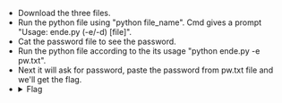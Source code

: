 - Download the three files.
- Run the python file using "python file_name". Cmd gives a prompt "Usage: ende.py (-e/-d) [file]". 
- Cat the password file to see the password.
- Run the python file according to the its usage "python ende.py -e pw.txt".
- Next it will ask for password, paste the password from pw.txt file and we'll get the flag.
- <details> 
  <summary>Flag</summary>
   A1: picoctf{gAAAAABmB_YjeN3f50oP6erymvq39wswxepBVxxMVESROn4fx5LMTZa9RFcKeBa3mu-ehza7RgHvjDunhxOnw8RHWyRvE4MGCPNIXeZk-LgfUGLkrMB0sno0GhojeHqqnO_PxwJwYuvG} 
  </details>
